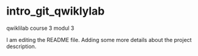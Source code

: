 # intro_git_qwiklylab
qwiklilab course 3 modul 3

I am editing the README file. Adding some more details about the project description.
